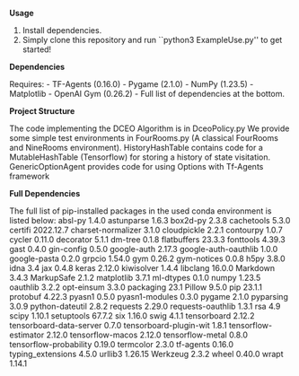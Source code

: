 **Usage**

1. Install dependencies.
2. Simply clone this repository and run ``python3 ExampleUse.py'' to get started!

**Dependencies**

Requires: 
    - TF-Agents (0.16.0)
    - Pygame (2.1.0)
    - NumPy (1.23.5)
    - Matplotlib
    - OpenAI Gym (0.26.2)
    - Full list of dependencies at the bottom.

**Project Structure**

The code implementing the DCEO Algorithm is in DceoPolicy.py
We provide some simple test environments in FourRooms.py (A classical FourRooms and NineRooms environment).
HistoryHashTable contains code for a MutableHashTable (Tensorflow) for storing a history of state visitation.
GenericOptionAgent provides code for using Options with Tf-Agents framework

**Full Dependencies**

The full list of pip-installed packages in the used conda environment is listed below:
    absl-py                 1.4.0
    astunparse              1.6.3
    box2d-py                2.3.8
    cachetools              5.3.0
    certifi                 2022.12.7
    charset-normalizer      3.1.0
    cloudpickle             2.2.1
    contourpy               1.0.7
    cycler                  0.11.0
    decorator               5.1.1
    dm-tree                 0.1.8
    flatbuffers             23.3.3
    fonttools               4.39.3
    gast                    0.4.0
    gin-config              0.5.0
    google-auth             2.17.3
    google-auth-oauthlib    1.0.0
    google-pasta            0.2.0
    grpcio                  1.54.0
    gym                     0.26.2
    gym-notices             0.0.8
    h5py                    3.8.0
    idna                    3.4
    jax                     0.4.8
    keras                   2.12.0
    kiwisolver              1.4.4
    libclang                16.0.0
    Markdown                3.4.3
    MarkupSafe              2.1.2
    matplotlib              3.7.1
    ml-dtypes               0.1.0
    numpy                   1.23.5
    oauthlib                3.2.2
    opt-einsum              3.3.0
    packaging               23.1
    Pillow                  9.5.0
    pip                     23.1.1
    protobuf                4.22.3
    pyasn1                  0.5.0
    pyasn1-modules          0.3.0
    pygame                  2.1.0
    pyparsing               3.0.9
    python-dateutil         2.8.2
    requests                2.29.0
    requests-oauthlib       1.3.1
    rsa                     4.9
    scipy                   1.10.1
    setuptools              67.7.2
    six                     1.16.0
    swig                    4.1.1
    tensorboard             2.12.2
    tensorboard-data-server 0.7.0
    tensorboard-plugin-wit  1.8.1
    tensorflow-estimator    2.12.0
    tensorflow-macos        2.12.0
    tensorflow-metal        0.8.0
    tensorflow-probability  0.19.0
    termcolor               2.3.0
    tf-agents               0.16.0
    typing_extensions       4.5.0
    urllib3                 1.26.15
    Werkzeug                2.3.2
    wheel                   0.40.0
    wrapt                   1.14.1
